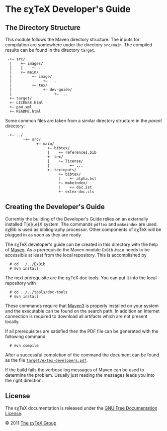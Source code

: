 

The εχTeX Developer\'s Guide
========================================

The Directory Structure
-----------------------

This module follows the Maven directory structure. The inputs for
compilation are somewhere under the directory `src/main`. The compiled
results can be found in the directory `target`.

``` {.directory}
 -+— src/
  |    +— images/
  |    |    +— ...
  |    +— main/
  |         +— image/
  |         |    +— ...
  |         +— tex/
  |              +— dev-guide/
  |                   +— ...
  +— target/
  +— LICENSE.html
  +— pom.xml
  +— README.html
```

Some common files are taken from a similar directory structure in the
*parent* directory:

``` {.directory}
 -+— ../
        -+— src/
              +— main/
                   +— bibtex/
                   |    +— references.bib
                   +— tex/
                   |    +— license/
                   |         +— ...
                   +— texinputs/
                        +— bibtex/
                        |    +— alpha.bst
                        +— makeindex/
                        |    +— doc.ist
                        +— extex-doc.cls
```

Creating the Developer\'s Guide
-------------------------------

Currently the building of the Developer\'s Guide relies on an externally
installed T[e]{.e}X system. The commands `pdftex` and `makeindex` are
used. εχBib is used as bibliography processor. Other components of
εχTeX will be plugged in as soon as they are ready.

The εχTeX developer\'s guide can be created in this
directory with the help of [Maven](http://maven.apache.org). As a
prerequisite the Maven module `ExBib-Main` needs to be accessible at
least from the local repository. This is accomplished by

      # cd ../../ExBib
      # mvn install

The next prerequisite are the εχTeX doc tools. You can put
it into the local repository with

      # cd ../../tools/doc-tools
      # mvn install

These commands require that [Maven3](http://maven.apache.org) is
properly installed on your system and the executable can be found on the
search path. In addition an Internet connection is required to download
all artifacts which are not present locally.

If all prerequisites are satisfied then the PDF file can be generated
with the following command:

      # mvn compile

After a successful completion of the command the document can be found
as the file
[`target/extex-developers.pdf`](target/extex-developers.pdf).

If the build fails the verbose log messages of Maven can be used to
determine the problem. Usually just reading the messages leads you into
the right direction.

License
-------

The εχTeX documentation is released under the [GNU Free
Documentation License](LICENSE.html).

© 2011 [The εχTeX Group](mailto:extex@dante.de)

